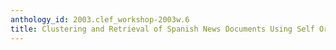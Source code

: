 ```yaml
---
anthology_id: 2003.clef_workshop-2003w.6
title: Clustering and Retrieval of Spanish News Documents Using Self Organizing Maps
---
```

